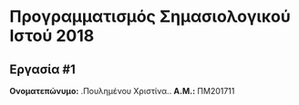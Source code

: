 # Προγραμματισμός Σημασιολογικού Ιστού 2018
## Εργασία #1

**Ονοματεπώνυμο:** .Πουλημένου Χριστίνα..
**Α.Μ.:** ΠΜ201711


